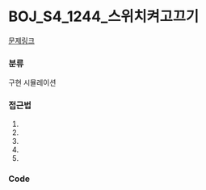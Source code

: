 # BOJ_S4_1244_스위치켜고끄기

[문제링크](https://www.acmicpc.net/problem/1244)


### 분류

구현
시뮬레이션


### 접근법
1. 
2. 
3. 
4. 
5. 


### Code
```python

```